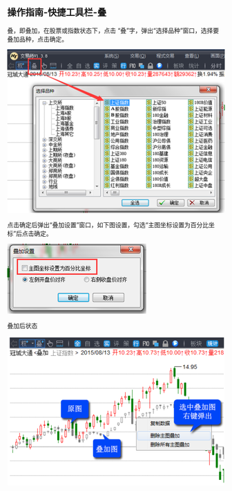 ## 操作指南-快捷工具栏-叠

叠，即叠加，在股票或指数状态下，点击 “叠”字，弹出“选择品种”窗口，选择要叠加品种，点击确定。

![](/assets/17121.png)


 点击确定后弹出“叠加设置”窗口，如下图设置，勾选“主图坐标设置为百分比坐标”后点击确定。

![](/assets/17122.png)

叠加后状态

![](/assets/17123.png)